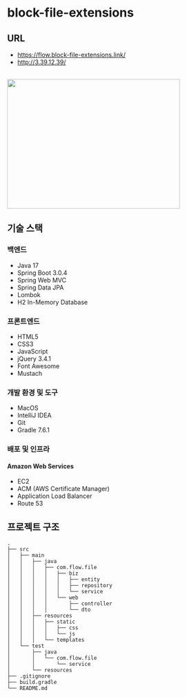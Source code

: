 # block-file-extensions

## URL
- https://flow.block-file-extensions.link/
- http://3.39.12.39/
<br>
<img src="https://user-images.githubusercontent.com/57162810/225782939-63662807-1a43-4708-8c2b-5c3dbe9d41ca.png" height="300" width="400">

## 기술 스택
### 백엔드
- Java 17
- Spring Boot 3.0.4
- Spring Web MVC
- Spring Data JPA
- Lombok
- H2 In-Memory Database
### 프론트엔드
- HTML5
- CSS3
- JavaScript
- jQuery 3.4.1
- Font Awesome
- Mustach
### 개발 환경 및 도구
- MacOS
- IntelliJ IDEA
- Git
- Gradle 7.6.1
### 배포 및 인프라
#### Amazon Web Services 
- EC2
- ACM (AWS Certificate Manager)
- Application Load Balancer
- Route 53

## 프로젝트 구조
~~~
.
├── src
│   ├── main
│   │   ├── java
│   │   │   ├── com.flow.file
│   │   │   │   ├── biz
│   │   │   │   │   ├── entity
│   │   │   │   │   ├── repository
│   │   │   │   │   └── service
│   │   │   │   └── web
│   │   │   │       ├── controller
│   │   │   │       └── dto
│   │   ├── resources
│   │   │   ├── static
│   │   │   │   ├── css
│   │   │   │   └── js
│   │   │   └── templates
│   └── test
│       ├── java
│       │   └── com.flow.file
│       │       └── service
│       └── resources
├── .gitignore
├── build.gradle
└── README.md
~~~

